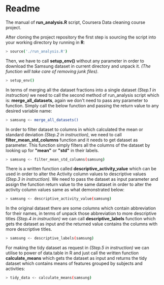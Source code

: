 # Readme

The manual of **run_analysis.R** script, Coursera Data cleaning course project.

After cloning the project repository the first step is sourcing the script into your working directory by running in **R**:
 ```sh
> source('./run_analysis.R')
```
Then, we have to call **setup_env()** without any parameter in order to download the Samsung dataset in current directory and unpack it. *(The function will take care of removing junk files)*.
```sh
> setup_env()
```
In terms of merging all the dataset fractions into a single dataset *(Step.1 in instruction)* we need to call the second method of run_analysis script which is: **merge_all_datasets**, again we don't need to pass any parameter to function. Simply call the below function and passing the return value to any desired variable name:
```sh
> samsung <- merge_all_datasets()
```

In order to filter dataset to columns in which calculated the mean or standard deviation *(Step.2 in instruction)*, we need to call **filter_mean_std_columns** function and it needs to get dataset as parameter. This function simply filters all the columns of the dataset by looking up for **"mean"** or **"std"** in their labels.
```sh
> samsung <- filter_mean_std_columns(samsung)
```

There is a written function called **descriptive_activity_value** which can be used in order to alter the Activity column values to descriptive values *(Step.3 in instruction)*. We need to pass the dataset as input parameter and assign the function return value to the same dataset in order to alter the activity column values same as what demonstrated below:
```sh
> samsung <- descriptive_activity_value(samsung)
```

In the original dataset there are some columns which contain abbreviation for their names, in terms of unpack those abbreviation to more descriptive titles *(Step.4 in instruction)* we can call **descriptive_labels** function which gets the dataset as input and the returned value contains the columns with more descriptive titles.
```sh
> samsung <- descriptive_labels(samsung)
```

For making the tidy dataset as request in *(Step.5 in instruction)* we can utilise to power of data.table in R and just call the written function **calculate_means** which gets the dataset as input and returns the tidy dataset which contains means of features grouped by subjects and activities:
```sh
> tidy_data <- calculate_means(samsung)
```
